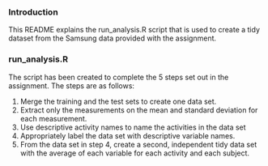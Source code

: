 ### Introduction

This README explains the run_analysis.R script that is used to create a
tidy dataset from the Samsung data provided with the assignment.

### run_analysis.R

The script has been created to complete the 5 steps set out in the assignment.
The steps are as follows:

1. Merge the training and the test sets to create one data set.
2. Extract only the measurements on the mean and standard deviation for each measurement.
3. Use descriptive activity names to name the activities in the data set
4. Appropriately label the data set with descriptive variable names.
5. From the data set in step 4, create a second, independent tidy data set with the average of each variable for each activity and each subject.